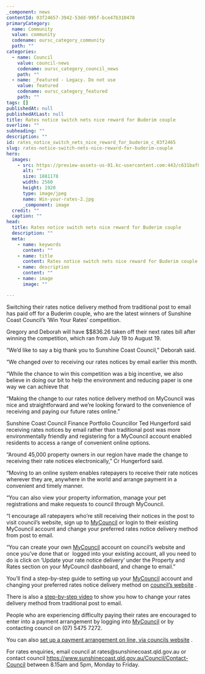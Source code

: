 ```yaml
---
_component: news
contentId: 03f24657-3942-53dd-995f-bce47b310478
primaryCategory:
  name: Community
  value: community
  codename: oursc_category_community
  path: ""
categories:
  - name: Council
    value: council-news
    codename: oursc_category_council_news
    path: ""
  - name: _Featured - Legacy. Do not use
    value: featured
    codename: oursc_category_featured
    path: ""
tags: []
publishedAt: null
publishedAtLast: null
title: Rates notice switch nets nice reward for Buderim couple
overline: ""
subheading: ""
description: ""
id: rates_notice_switch_nets_nice_reward_for_buderim_c_03f2465
slug: rates-notice-switch-nets-nice-reward-for-buderim-couple
hero:
  images:
    - src: https://preview-assets-us-01.kc-usercontent.com:443/c631baf8-1b46-001f-580c-d0001b68b4a8/45b5693c-0f1f-4268-8acf-896ffe56e0ff/Win-your-rates-2.jpg
      alt: ""
      size: 1881178
      width: 2560
      height: 1920
      type: image/jpeg
      name: Win-your-rates-2.jpg
      _component: image
  credit: ""
  caption: ""
head:
  title: Rates notice switch nets nice reward for Buderim couple
  description: ""
  meta:
    - name: keywords
      content: ""
    - name: title
      content: Rates notice switch nets nice reward for Buderim couple
    - name: description
      content: ""
    - name: image
      image: ""

---
```

Switching their rates notice delivery method from traditional post to email has paid off for a Buderim couple, who are the latest winners of Sunshine Coast Council’s ‘Win Your Rates’ competition. 

Gregory and Deborah will have $$836.26 taken off their next rates bill after winning the competition, which ran from July 19 to August 19. 

“We’d like to say a big thank you to Sunshine Coast Council,” Deborah said.

“We changed over to receiving our rates notices by email earlier this month.

“While the chance to win this competition was a big incentive, we also believe in doing our bit to help the environment and reducing paper is one way we can achieve that

“Making the change to our rates notice delivery method on MyCouncil was nice and straightforward and we’re looking forward to the convenience of receiving and paying our future rates online.”

Sunshine Coast Council Finance Portfolio Councillor Ted Hungerford said receiving rates notices by email rather than traditional post was more environmentally friendly and registering for a MyCouncil account enabled residents to access a range of convenient online options.

“Around 45,000 property owners in our region have made the change to receiving their rate notices electronically,” Cr Hungerford said.

“Moving to an online system enables ratepayers to receive their rate notices wherever they are, anywhere in the world and arrange payment in a convenient and timely manner.

“You can also view your property information, manage your pet registrations and make requests to council through MyCouncil. 

“I encourage all ratepayers who’re still receiving their notices in the post to visit council’s website, sign up to [MyCouncil](https://mycouncil.sunshinecoast.qld.gov.au/)
&#x20;or login to their existing MyCouncil account and change your preferred rates notice delivery method from post to email.

“You can create your own [MyCouncil](https://mycouncil.sunshinecoast.qld.gov.au/)
&#x20;account on council’s website and once you’ve done that or  logged into your existing account, all you need to do is click on ‘Update your rate notice delivery’ under the Property and Rates section on your MyCouncil dashboard, and change to email.”

You’ll find a step-by-step guide to setting up your [MyCouncil](https://mycouncil.sunshinecoast.qld.gov.au/)
&#x20;account and changing your preferred rates notice delivery method on [council’s website](https://www.sunshinecoast.qld.gov.au/Site-Help/MyCouncil-FAQs/Registering)
.

There is also a [step-by-step video](https://www.youtube.com/watch?v=s2wzyuO43Y8)
&#x20;to show you how to change your rates delivery method from traditional post to email.

People who are experiencing difficulty paying their rates are encouraged to enter into a payment arrangement by logging into [MyCouncil](https://mycouncil.sunshinecoast.qld.gov.au/)
&#x20;or by contacting council on (07) 5475 7272.

You can also [set up a payment arrangement on line, via councils website](https://www.sunshinecoast.qld.gov.au/Pay-and-Apply/Rates/Pay-by-instalments?utm_source=corporate&utm_medium=spotlights&utm_campaign=Rates)
.

For rates enquiries, email council at rates\@sunshinecoast.qld.gov.au or contact council <https://www.sunshinecoast.qld.gov.au/Council/Contact-Council>
&#x20;between 8.15am and 5pm, Monday to Friday.
